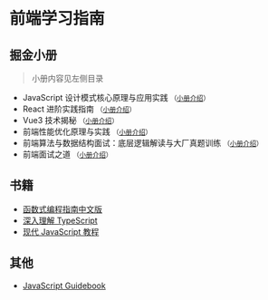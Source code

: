 # 前端学习指南

## 掘金小册
>
> 小册内容见左侧目录

* JavaScript 设计模式核心原理与应用实践 <small>（[小册介绍](https://juejin.cn/book/6844733790204461070)）</small>
* React 进阶实践指南 <small>（[小册介绍](https://juejin.cn/book/6945998773818490884)）</small>
* Vue3 技术揭秘 <small>（[小册介绍](https://juejin.cn/book/7146465352120008743)）</small>
* 前端性能优化原理与实践 <small>（[小册介绍](https://juejin.cn/book/6844733750048210957)）</small>
* 前端算法与数据结构面试：底层逻辑解读与大厂真题训练 <small>（[小册介绍](https://juejin.cn/book/6844733800300150797)）</small>
* 前端面试之道 <small>（[小册介绍](https://juejin.cn/book/6844733763675488269)）</small>

## 书籍

* [函数式编程指南中文版](https://llh911001.gitbook.io/mostly-adequate-guide-chinese)
* [深入理解 TypeScript](https://jkchao.github.io/typescript-book-chinese/)
* [现代 JavaScript 教程](https://zh.javascript.info/)

## 其他

* [JavaScript Guidebook](https://tsejx.github.io/javascript-guidebook/)
